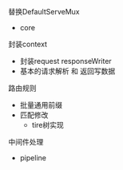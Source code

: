 替换DefaultServeMux

- core

封装context

- 封装request responseWriter
- 基本的请求解析 和 返回写数据

路由规则

- 批量通用前缀
- 匹配修改
  - tire树实现

中间件处理

- pipeline



